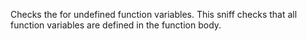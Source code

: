 Checks the for undefined function variables.
This sniff checks that all function variables
are defined in the function body.